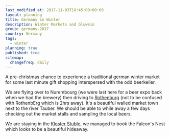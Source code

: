 ```yaml
---
last_modified_at: 2017-11-03T18:45:00+00:00
layout: planning
title: Germany in Winter
description: Winter Markets and Gluwein
group: germany-2017
country: Germany
tags:
  - winter
planning: true
published: true
sitemap:
  changefreq: daily
---
```


A pre-christmas chance to experience a traditional german winter market for some last minute gift shopping interspersed with the odd beerkeller.

We are flying over to Nurembourg (we were last here for a beer expo back when we had the brewery) then driving to [Rothenburg](https://www.google.co.uk/maps/place/Rothenburg+ob+der+Tauber,+Germany/@49.3657932,10.0924694,12z/data=!3m1!4b1!4m5!3m4!1s0x47988efdf06dff37:0x41eda32beb5f5c0!8m2!3d49.3801831!4d10.1867402)
(not to be confused with RothenbErg which is 2hrs away).
It's a beautiful walled market town next to the river Tauber. We should be able to while away a few days checking out the market stalls and sampling the local beers.

We are staying in the [Kloster Stuble](http://www.klosterstueble.de/en), we managed to book the Falcon's Nest which looks to be a beautiful hideaway.